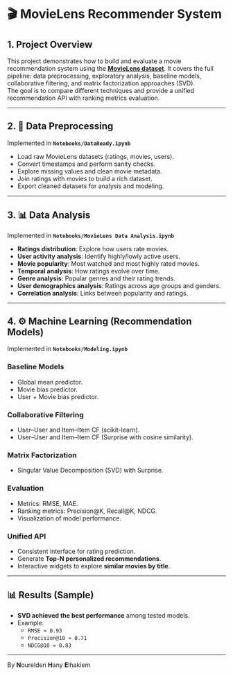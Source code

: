 # 🎬 MovieLens Recommender System

## 1. Project Overview
This project demonstrates how to build and evaluate a movie recommendation system using the [**MovieLens dataset**](https://www.kaggle.com/datasets/prajitdatta/movielens-100k-dataset/discussion?sort=hotness). 
It covers the full pipeline: data preprocessing, exploratory analysis, baseline models, collaborative filtering, and matrix factorization approaches (SVD).  
The goal is to compare different techniques and provide a unified recommendation API with ranking metrics evaluation.

---

## 2. 📂 Data Preprocessing
Implemented in **`Notebooks/DataReady.ipynb`**  
- Load raw MovieLens datasets (ratings, movies, users).  
- Convert timestamps and perform sanity checks.  
- Explore missing values and clean movie metadata.  
- Join ratings with movies to build a rich dataset.  
- Export cleaned datasets for analysis and modeling.  

---

## 3. 📊 Data Analysis
Implemented in **`Notebooks/MovieLens Data Analysis.ipynb`**  
- **Ratings distribution**: Explore how users rate movies.  
- **User activity analysis**: Identify highly/lowly active users.  
- **Movie popularity**: Most watched and most highly rated movies.  
- **Temporal analysis**: How ratings evolve over time.  
- **Genre analysis**: Popular genres and their rating trends.  
- **User demographics analysis**: Ratings across age groups and genders.  
- **Correlation analysis**: Links between popularity and ratings.  

---

## 4. ⚙️ Machine Learning (Recommendation Models)
Implemented in **`Notebooks/Modeling.ipynb`**  

### Baseline Models
- Global mean predictor.  
- Movie bias predictor.  
- User + Movie bias predictor.  

### Collaborative Filtering
- User–User and Item–Item CF (scikit-learn).  
- User–User and Item–Item CF (Surprise with cosine similarity).  

### Matrix Factorization
- Singular Value Decomposition (SVD) with Surprise.  

### Evaluation
- Metrics: RMSE, MAE.  
- Ranking metrics: Precision@K, Recall@K, NDCG.  
- Visualization of model performance.  

### Unified API
- Consistent interface for rating prediction.  
- Generate **Top-N personalized recommendations**.  
- Interactive widgets to explore **similar movies by title**.  

---

## 📊 Results (Sample)
- **SVD achieved the best performance** among tested models.  
- Example:  
  - `RMSE ≈ 0.93`  
  - `Precision@10 ≈ 0.71`  
  - `NDCG@10 ≈ 0.83`  

---
By **N**ourelden **H**any **E**lhakiem

